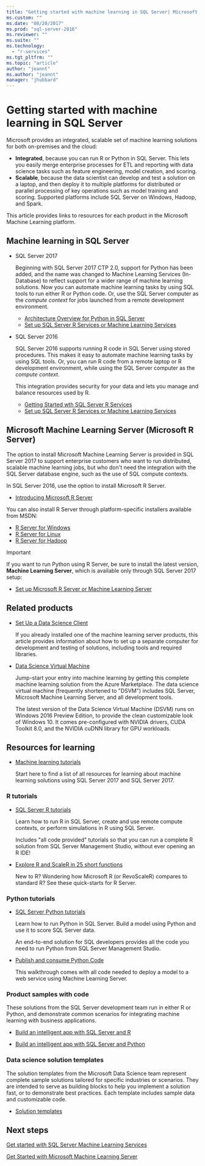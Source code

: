```yaml
---
title: "Getting started with machine learning in SQL Server| Microsoft Docs"
ms.custom: ""
ms.date: "08/20/2017"
ms.prod: "sql-server-2016"
ms.reviewer: ""
ms.suite: ""
ms.technology: 
  - "r-services"
ms.tgt_pltfrm: ""
ms.topic: "article"
author: "jeannt"
ms.author: "jeannt"
manager: "jhubbard"
---
```

# Getting started with machine learning in SQL Server

Microsoft provides an integrated, scalable set of machine learning solutions for both on-premises and the cloud:

+ **Integrated**, because you can run R or Python in SQL Server. This lets you easily merge enterprise processes for ETL and reporting with data science tasks such as feature engineering, model creation, and scoring.
+ **Scalable**, because the data scientist can develop and test a solution on a laptop, and then deploy it to multiple platforms for distributed or parallel processing of key operations such as model training and scoring. Supported platforms include SQL Server on Windows, Hadoop, and Spark.

This article provides links to resources for each product in the Microsoft Machine Learning platform.

## Machine learning in SQL Server

+ SQL Server 2017

  Beginning with SQL Server 2017 CTP 2.0, support for Python has been added, and the name was changed to Machine Learning Services (In-Database) to reflect support for a wider range of machine learning solutions. Now you can automate machine learning tasks by using SQL tools to run either R or Python code. Or, use the SQL Server computer as the _compute context_ for jobs launched from a remote development environment.

    + [Architecture Overview for Python in SQL Server](python/architecture-overview-sql-server-python.md)
    + [Set up SQL Server R Services or Machine Learning Services](../advanced-analytics/r/set-up-sql-server-r-services-in-database.md)

+ SQL Server 2016

  SQL Server 2016 supports running R code in SQL Server using stored procedures. This makes it easy to automate machine learning tasks by using SQL tools. Or, you can run R code from a remote laptop or R development environment, while using the SQL Server computer as the _compute context_.

  This integration provides security for your data and lets you manage and balance resources used by R.

    + [Getting Started wth SQL Server R Services](r/getting-started-with-sql-server-r-services.md)
    + [Set up SQL Server R Services or Machine Learning Services](../advanced-analytics/r/set-up-sql-server-r-services-in-database.md)

## Microsoft Machine Learning Server (Microsoft R Server)

The option to install Microsoft Machine Learning Server is provided in SQL Server 2017 to support enterprise customers who want to run distributed, scalable machine learning jobs, but who don't need the integration with the SQL Server database engine, such as the use of SQL compute contexts.

In SQL Server 2016, use the option to install Microsoft R Server.
  
  + [Introducing Microsoft R Server](https://msdn.microsoft.com/microsoft-r/rserver)
  
You can also install R Server through platform-specific installers available from MSDN:

  + [R Server for Windows](https://msdn.microsoft.com/microsoft-r/rserver-install-windows)
  + [R Server for Linux](https://msdn.microsoft.com/microsoft-r/rserver-install-linux-server)
  + [R Server for Hadoop](https://msdn.microsoft.com/microsoft-r/rserver-install-hadoop)

> [!IMPORTANT]
> If you want to run Python using R Server, be sure to install the latest version, **Machine Learning Server**, which is available only through SQL Server 2017 setup:
> 
>    + [Set up Microsoft R Server or Machine Learning Server](../advanced-analytics/r/create-a-standalone-r-server.md)

## Related products

+ [Set Up a Data Science Client](../advanced-analytics/r/set-up-a-data-science-client.md)

  If you already installed one of the machine learning server products, this article provides information about how to set up a separate computer for development and testing of solutions, including tools and required libraries.

+ [Data Science Virtual Machine](../advanced-analytics/r/provision-the-r-server-only-sql-server-2016-enterprise-vm-on-azure.md)

  Jump-start your entry into machine learning by getting this complete machine learning solution from the Azure Marketplace. The data science virtual machine (frequently shortened to "DSVM") includes SQL Server, Microsoft Machine Learning Server, and all development tools.
  
  The latest version of the Data Science Virtual Machine (DSVM) runs on Windows 2016 Preview Edition, to provide the clean customizable look of Windows 10. It comes pre-configured with NVIDIA drivers, CUDA Toolkit 8.0, and the NVIDIA cuDNN library for GPU workloads.

## Resources for learning

+ [Machine learning tutorials](../advanced-analytics/tutorials/machine-learning-services-tutorials.md)

  Start here to find a list of all resources for learning about machine learning solutions using SQL Server 2017 and SQL Server 2017.

### R tutorials

+ [SQL Server R tutorials](../advanced-analytics/tutorials/sql-server-r-tutorials.md)

   Learn how to run R in SQL Server, create and use remote compute contexts, or perform simulations in R using SQL Server.
   
   Includes "all code provided" tutorials so that you can run a complete R solution from SQL Server Management Studio, without ever opening an R IDE!

+ [Explore R and ScaleR in 25 short functions](https://docs.microsoft.com/r-server/r/tutorial-r-to-revoscaler)

   New to R? Wondering how Microsoft R (or RevoScaleR) compares to standard R? See these quick-starts for R Server.

### Python tutorials

+ [SQL Server Python tutorials](../advanced-analytics/tutorials/sql-server-r-tutorials.md)

  Learn how to run Python in SQL Server. Build a model using Python and use it to score SQL Server data.

   An end-to-end solution for SQL developers provides all the code you need to run Python from SQL Server Management Studio.

+ [Publish and consume Python Code](../advanced-analytics/python/publish-consume-python-code.md)

  This walkthrough comes with all code needed to deploy a model to a web service using Machine Learning Server.

### Product samples with code

These solutions from the SQL Server development team run in either R or Python, and demonstrate common scenarios for integrating machine learning with business applications.

+ [Build an intelligent app with SQL Server and R](https://microsoft.github.io/sql-ml-tutorials/R/rentalprediction)

+ [Build an intelligent app with SQL Server and Python](https://microsoft.github.io/sql-ml-tutorials/python/rentalprediction/)

### Data science solution templates

The solution templates from the Microsoft Data Science team represent complete sample solutions tailored for specific industries or scenarios. They are intended to serve as building blocks to help you implement a solution fast, or to demonstrate best practices. Each template includes sample data and customizable code.

+ [Solution templates](../advanced-analytics/tutorials/data-science-scenarios-and-solution-templates.md)

## Next steps

[Get started with SQL Server Machine Learning Services](../advanced-analytics/r/getting-started-with-sql-server-r-services.md)

[Get Started with Microsoft Machine Learning Server](../advanced-analytics/r/getting-started-with-microsoft-r-server-standalone.md)
